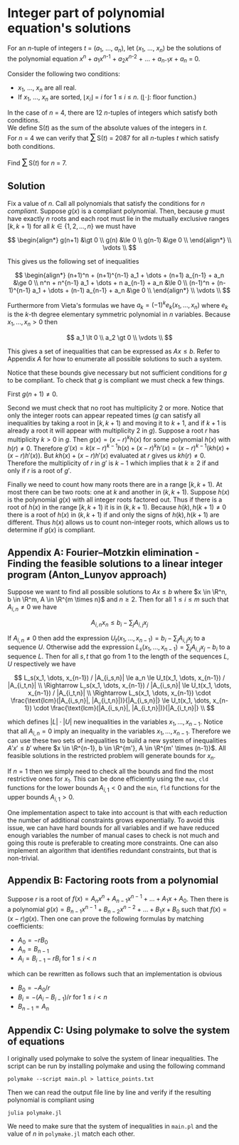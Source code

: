 # Integer part of polynomial equation's solutions

<p>
For an <var>n</var>-tuple of integers <var>t</var> = (<var>a</var><sub>1</sub>, ..., <var>a</var><sub><var>n</var></sub>), let (<var>x</var><sub>1</sub>, ..., <var>x</var><sub><var>n</var></sub>) be the solutions of the polynomial equation <var>x</var><sup><var>n</var></sup> + <var>a</var><sub>1</sub><var>x</var><sup><var>n</var>-1</sup> + <var>a</var><sub>2</sub><var>x</var><sup><var>n</var>-2</sup> + ... + <var>a</var><sub><var>n</var>-1</sub><var>x</var> + <var>a</var><sub><var>n</var></sub> = 0.
</p>
<p>
Consider the following two conditions:
</p><ul><li><var>x</var><sub>1</sub>, ..., <var>x</var><sub><var>n</var></sub> are all real.
</li><li>If <var>x</var><sub>1</sub>, ..., <var>x</var><sub><var>n</var></sub> are sorted, ⌊<var>x</var><sub><var>i</var></sub>⌋ = <var>i</var> for 1 ≤ <var>i</var> ≤ <var>n</var>. (⌊·⌋: floor function.)
</li></ul><p>
In the case of <var>n</var> = 4, there are 12 <var>n</var>-tuples of integers which satisfy both conditions.<br />
We define S(<var>t</var>) as the sum of the absolute values of the integers in <var>t</var>.<br />
For <var>n</var> = 4 we can verify that <span style="font-size:larger;"><span style="font-size:larger;">∑</span></span> S(<var>t</var>) = 2087 for all <var>n</var>-tuples <var>t</var> which satisfy both conditions.
</p>
<p>
Find <span style="font-size:larger;"><span style="font-size:larger;">∑</span></span> S(<var>t</var>) for <var>n</var> = 7.
</p>

## Solution

Fix a value of $n$. Call all polynomials that satisfy the conditions for $n$ *compliant*. Suppose $g(x)$ is a compliant polynomial. Then, because $g$ must have exactly $n$ roots and each root must lie in the mutually exclusive ranges $[k, k+1)$ for all $k \in \{1, 2, \dots, n\}$ we must have

$$
\begin{align*}
g(n+1) &\gt 0 \\
g(n)   &\le 0 \\
g(n-1) &\ge 0 \\
\end{align*} \\
\vdots \\
$$

This gives us the following set of inequalities

$$
\begin{align*}
(n+1)^n + (n+1)^{n-1} a_1 + \dots + (n+1) a_{n-1} + a_n &\ge 0 \\
n^n + n^{n-1} a_1 + \dots + n a_{n-1} + a_n             &\le 0 \\
(n-1)^n + (n-1)^{n-1} a_1 + \dots + (n-1) a_{n-1} + a_n &\ge 0 \\
\end{align*} \\
\vdots \\
$$

Furthermore from Vieta's formulas we have $a_k = (-1)^k e_k(x_1, \dots, x_n)$ where $e_k$ is the $k$-th degree elementary symmetric polynomial in $n$ variables. Because $x_1, \dots, x_n \gt 0$ then

$$
a_1 \lt 0 \\
a_2 \gt 0 \\
\vdots \\
$$

This gives a set of inequalities that can be expressed as $Ax \le b$. Refer to Appendix $A$ for how to enumerate all possible solutions to such a system.

Notice that these bounds give necessary but not sufficient conditions for $g$ to be compliant. To check that $g$ is compliant we must check a few things.

First $g(n+1) \not= 0$.

Second we must check that no root has multiplicity $2$ or more. Notice that only the integer roots can appear repeated times ($g$ can satisfy all inequalities by taking a root in $[k, k+1)$ and moving it to $k+1$, and if $k+1$ is already a root it will appear with multiplicity $2$ in $g$). Suppose a root $r$ has multiplicity $k > 0$ in $g$. Then $g(x) = (x-r)^k h(x)$ for some polynomial $h(x)$ with $h(r) \not= 0$. Therefore $g'(x) = k (x-r)^{k-1} h(x) + (x-r)^k h'(x) = (x-r)^{k-1} (kh(x) + (x-r)h'(x))$. But $kh(x) + (x-r)h'(x)$ evaluated at $r$ gives us $kh(r) \not= 0$. Therefore the multiplicity of $r$ in $g'$ is $k-1$ which implies that $k \ge 2$ if and only if $r$ is a root of $g'$.

Finally we need to count how many roots there are in a range $[k, k+1)$. At most there can be two roots: one at $k$ and another in $(k, k+1)$. Suppose $h(x)$ is the polynomial $g(x)$ with all integer roots factored out. Thus if there is a root of $h(x)$ in the range $[k, k+1)$ it is in $(k, k+1)$. Because $h(k), h(k+1) \not= 0$ there is a root of $h(x)$ in $(k, k+1)$ if and only the signs of $h(k), h(k+1)$ are different. Thus $h(x)$ allows us to count non-integer roots, which allows us to determine if $g(x)$ is compliant.

## Appendix A: Fourier–Motzkin elimination - Finding the feasible solutions to a linear integer program (Anton_Lunyov approach)

Suppose we want to find all possible solutions to $Ax \le b$ where $x \in \R^n, b \in \R^m, A \in \R^{m \times n}$ and $n \geq 2$. Then for all $1 \le i \le m$ such that $A_{i, n} \not= 0$ we have

$$
A_{i,n} x_n \le b_i - \sum_j A_{i, j} x_j
$$

If $A_{i,n} \not= 0$ then add the expression $U_t(x_1, \dots, x_{n-1}) = b_i - \sum_j A_{i, j} x_j$ to a sequence $U$. Otherwise add the expression $L_s(x_1, \dots, x_{n-1}) = \sum_j A_{i, j} x_j - b_i$ to a sequence $L$. Then for all $s, t$ that go from $1$ to the length of the sequences $L, U$ respectively we have

$$
L_s(x_1, \dots, x_{n-1}) / |A_{i_s,n}| \le a_n \le U_t(x_1, \dots, x_{n-1}) / |A_{i_t,n}| \\
\Rightarrow L_s(x_1, \dots, x_{n-1}) / |A_{i_s,n}| \le U_t(x_1, \dots, x_{n-1}) / |A_{i_t,n}| \\
\Rightarrow L_s(x_1, \dots, x_{n-1}) \cdot \frac{\text{lcm}(|A_{i_s,n}|, |A_{i_t,n}|)}{|A_{i_s,n}|} \le U_t(x_1, \dots, x_{n-1}) \cdot \frac{\text{lcm}(|A_{i_s,n}|, |A_{i_t,n}|)}{|A_{i_t,n}|} \\
$$

which defines $|L| \cdot |U|$ new inequalities in the variables $x_1, \dots, x_{n-1}$. Notice that all $A_{i,n} = 0$ imply an inequality in the variables $x_1, \dots, x_{n-1}$. Therefore we can use these two sets of inequalities to build a new system of inequalities $A' x' \le b'$ where $x \in \R^{n-1}, b \in \R^{m'}, A \in \R^{m' \times (n-1)}$. All feasible solutions in the restricted problem will generate bounds for $x_n$.

If $n = 1$ then we simply need to check all the bounds and find the most restrictive ones for $x_1$. This can be done efficiently using the `max`, `cld` functions for the lower bounds $A_{i,1} \lt 0$ and the `min`, `fld` functions for the upper bounds $A_{i,1} \gt 0$.

One implementation aspect to take into account is that with each reduction the number of additional constraints grows exponentially. To avoid this issue, we can have hard bounds for all variables and if we have reduced enough variables the number of manual cases to check is not much and going this route is preferable to creating more constraints. One can also implement an algorithm that identifies redundant constraints, but that is non-trivial.

## Appendix B: Factoring roots from a polynomial

Suppose $r$ is a root of $f(x) = A_n x^n + A_{n-1} x^{n-1} + \dots + A_1 x + A_0$. Then there is a polynomial $g(x) = B_{n-1} x^{n-1} + B_{n-2} x^{n-2} + \dots + B_1 x + B_0$ such that $f(x) = (x-r) g(x)$. Then one can prove the following formulas by matching coefficients:

- $A_0 = -r B_0$
- $A_n = B_{n-1}$
- $A_i = B_{i-1} - rB_i$ for $1 \le i \lt n$

which can be rewritten as follows such that an implementation is obvious

- $B_0 = -A_0/r$
- $B_i = -(A_i - B_{i-1})/r$ for $1 \le i \lt n$
- $B_{n-1} = A_n$

## Appendix C: Using polymake to solve the system of equations

I originally used polymake to solve the system of linear inequalities. The script can be run by installing polymake and using the following command

```
polymake --script main.pl > lattice_points.txt
```

Then we can read the output file line by line and verify if the resulting polynomial is compliant using

```
julia polymake.jl
```

We need to make sure that the system of inequalities in `main.pl` and the value of $n$ in `polymake.jl` match each other.